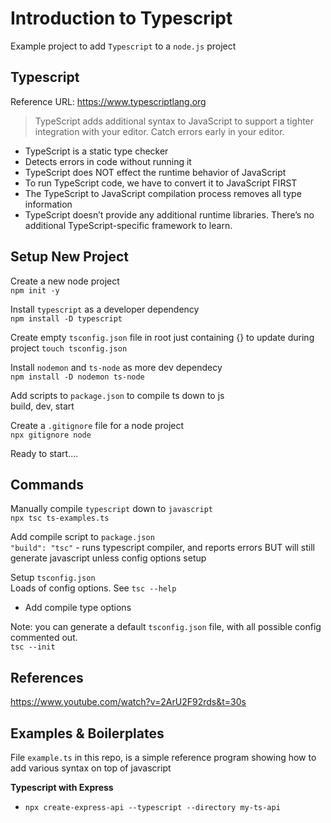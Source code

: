 # Introduction to Typescript

Example project to add `Typescript` to a `node.js` project

## Typescript

Reference URL: https://www.typescriptlang.org

> TypeScript adds additional syntax to JavaScript to support a tighter integration with your editor. Catch errors early in your editor.

- TypeScript is a static type checker
- Detects errors in code without running it
- TypeScript does NOT effect the runtime behavior of JavaScript
- To run TypeScript code, we have to convert it to JavaScript FIRST
- The TypeScript to JavaScript compilation process removes all type information
- TypeScript doesn’t provide any additional runtime libraries. There’s no additional TypeScript-specific framework to learn.

## Setup New Project

Create a new node project  
`npm init -y`

Install `typescript` as a developer dependency  
`npm install -D typescript`

Create empty `tsconfig.json` file in root just containing {} to update during project 
`touch tsconfig.json`

Install `nodemon` and `ts-node` as more dev dependecy  
`npm install -D nodemon ts-node`  

Add scripts to `package.json` to compile ts down to js  
build, dev, start

Create a `.gitignore` file for a node project  
`npx gitignore node`

Ready to start....

## Commands 

Manually compile `typescript` down to `javascript`  
`npx tsc ts-examples.ts`

Add compile script to `package.json`  
`"build": "tsc"` - runs typescript compiler, and reports errors BUT will still generate javascript unless config options setup


Setup `tsconfig.json`    
Loads of config options. See `tsc --help`  
- Add compile type options

Note: you can generate a default `tsconfig.json` file, with all possible config commented out.  
`tsc --init`

## References

https://www.youtube.com/watch?v=2ArU2F92rds&t=30s




## Examples & Boilerplates

File `example.ts` in this repo, is a simple reference program showing how to add various syntax on top of javascript

**Typescript with Express**
- `npx create-express-api --typescript --directory my-ts-api`

